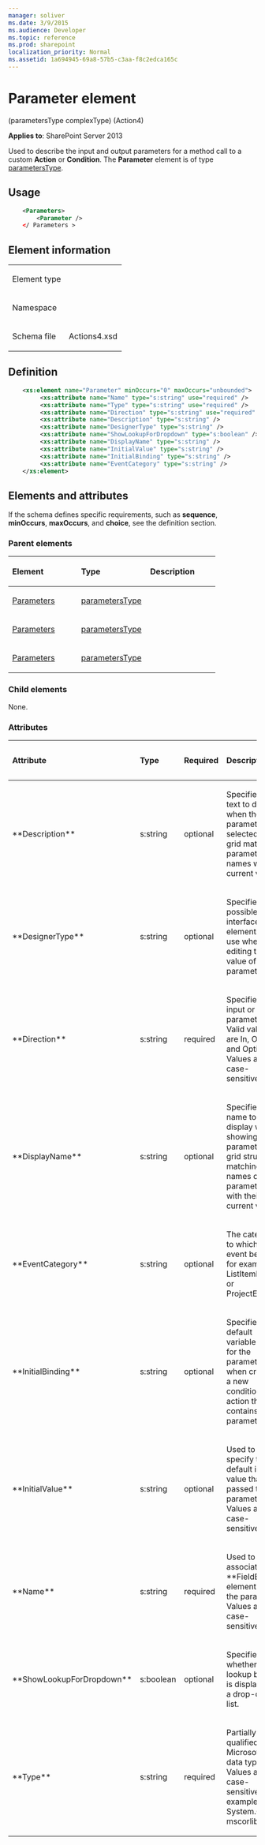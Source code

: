 ```yaml
---
manager: soliver
ms.date: 3/9/2015
ms.audience: Developer
ms.topic: reference
ms.prod: sharepoint
localization_priority: Normal
ms.assetid: 1a694945-69a8-57b5-c3aa-f8c2edca165c
---
```


# Parameter element 

(parametersType complexType) (Action4)

**Applies to**: SharePoint Server 2013

Used to describe the input and output parameters for a method call to a custom **Action** or **Condition**. The **Parameter** element is of type [parametersType](parameterstype-complextype-action4.md).

## Usage

```XML
    <Parameters>
        <Parameter />
    </ Parameters >
```

## Element information

<table>
<colgroup>
<col width="50%" />
<col width="50%" />
</colgroup>
<tbody>
<tr class="odd">
<td align="left"><p><span class="label">Element type</span></p></td>
<td align="left"><p></p></td>
</tr>
<tr class="even">
<td align="left"><p><span class="label">Namespace</span></p></td>
<td align="left"><p></p></td>
</tr>
<tr class="odd">
<td align="left"><p><span class="label">Schema file</span></p></td>
<td align="left"><p>Actions4.xsd</p></td>
</tr>
</tbody>
</table>

## Definition

```XML
    <xs:element name="Parameter" minOccurs="0" maxOccurs="unbounded">
         <xs:attribute name="Name" type="s:string" use="required" />
         <xs:attribute name="Type" type="s:string" use="required" />
         <xs:attribute name="Direction" type="s:string" use="required" />
         <xs:attribute name="Description" type="s:string" />
         <xs:attribute name="DesignerType" type="s:string" />
         <xs:attribute name="ShowLookupForDropdown" type="s:boolean" />
         <xs:attribute name="DisplayName" type="s:string" />
         <xs:attribute name="InitialValue" type="s:string" />
         <xs:attribute name="InitialBinding" type="s:string" />
         <xs:attribute name="EventCategory" type="s:string" />
    </xs:element>  
```

## Elements and attributes

If the schema defines specific requirements, such as **sequence**, **minOccurs**, **maxOccurs**, and **choice**, see the definition section.

### Parent elements

<table>
<colgroup>
<col width="33%" />
<col width="33%" />
<col width="33%" />
</colgroup>
<thead>
<tr class="header">
<th align="left"><p>Element</p></th>
<th align="left"><p>Type</p></th>
<th align="left"><p>Description</p></th>
</tr>
</thead>
<tbody>
<tr class="odd">
<td align="left"><p><a href="parameters-element-flow-elementflows-elementworkflowinfo-elementaction4.md">Parameters</a></p></td>
<td align="left"><p><a href="parameterstype-complextype-action4.md">parametersType</a></p></td>
<td align="left"><p></p></td>
</tr>
<tr class="even">
<td align="left"><p><a href="parameters-element-action-elementactions-elementworkflowinfo-elementaction4.md">Parameters</a></p></td>
<td align="left"><p><a href="parameterstype-complextype-action4.md">parametersType</a></p></td>
<td align="left"><p></p></td>
</tr>
<tr class="odd">
<td align="left"><p><a href="parameters-element-condition-elementconditions-elementworkflowinfo-elementaction.md">Parameters</a></p></td>
<td align="left"><p><a href="parameterstype-complextype-action4.md">parametersType</a></p></td>
<td align="left"><p></p></td>
</tr>
</tbody>
</table>

### Child elements

None.

### Attributes

<table>
<colgroup>
<col width="15%" />
<col width="15%" />
<col width="15%" />
<col width="30%" />
<col width="25%" />
</colgroup>
<thead>
<tr class="header">
<th align="left"><p>Attribute</p></th>
<th align="left"><p>Type</p></th>
<th align="left"><p>Required</p></th>
<th align="left"><p>Description</p></th>
<th align="left"><p>Possible values</p></th>
</tr>
</thead>
<tbody>
<tr class="odd">
<td align="left"><p>**Description**</p></td>
<td align="left"><p>s:string</p></td>
<td align="left"><p>optional</p></td>
<td align="left"><p>Specifies the text to display when the parameter is selected in a grid matching parameters names with current values.</p></td>
<td align="left"><p>Values of the s:string type.</p></td>
</tr>
<tr class="even">
<td align="left"><p>**DesignerType**</p></td>
<td align="left"><p>s:string</p></td>
<td align="left"><p>optional</p></td>
<td align="left"><p>Specifies the possible interface elements to use when editing the value of a parameter.</p></td>
<td align="left"><p>Values of the s:string type.</p></td>
</tr>
<tr class="odd">
<td align="left"><p>**Direction**</p></td>
<td align="left"><p>s:string</p></td>
<td align="left"><p>required</p></td>
<td align="left"><p>Specifies an input or output parameter. Valid values are In, Out, and Optional. Values are not case-sensitive.</p></td>
<td align="left"><p>Values of the s:string type.</p></td>
</tr>
<tr class="even">
<td align="left"><p>**DisplayName**</p></td>
<td align="left"><p>s:string</p></td>
<td align="left"><p>optional</p></td>
<td align="left"><p>Specifies the name to display when showing the parameter in a grid structure matching names of parameters with their current values.</p></td>
<td align="left"><p>Values of the s:string type.</p></td>
</tr>
<tr class="odd">
<td align="left"><p>**EventCategory**</p></td>
<td align="left"><p>s:string</p></td>
<td align="left"><p>optional</p></td>
<td align="left"><p>The category to which the event belongs; for example, ListItemEvent or ProjectEvent.</p></td>
<td align="left"><p>Values of the s:string type.</p></td>
</tr>
<tr class="even">
<td align="left"><p>**InitialBinding**</p></td>
<td align="left"><p>s:string</p></td>
<td align="left"><p>optional</p></td>
<td align="left"><p>Specifies the default variable to use for the parameter when creating a new condition or action that contains the parameter.</p></td>
<td align="left"><p>Values of the s:string type.</p></td>
</tr>
<tr class="odd">
<td align="left"><p>**InitialValue**</p></td>
<td align="left"><p>s:string</p></td>
<td align="left"><p>optional</p></td>
<td align="left"><p>Used to specify the default initial value that is passed to the parameter. Values are not case-sensitive.</p></td>
<td align="left"><p>Values of the s:string type.</p></td>
</tr>
<tr class="even">
<td align="left"><p>**Name**</p></td>
<td align="left"><p>s:string</p></td>
<td align="left"><p>required</p></td>
<td align="left"><p>Used to associate the **FieldBind** element with the parameter. Values are not case-sensitive.</p></td>
<td align="left"><p>Values of the s:string type.</p></td>
</tr>
<tr class="odd">
<td align="left"><p>**ShowLookupForDropdown**</p></td>
<td align="left"><p>s:boolean</p></td>
<td align="left"><p>optional</p></td>
<td align="left"><p>Specifies whether a lookup button is displayed for a drop-down list.</p></td>
<td align="left"><p>Values of the s:boolean type.</p></td>
</tr>
<tr class="even">
<td align="left"><p>**Type**</p></td>
<td align="left"><p>s:string</p></td>
<td align="left"><p>required</p></td>
<td align="left"><p>Partially qualified Microsoft .NET data type. Values are not case-sensitive. For example: System.Object, mscorlib</p></td>
<td align="left"><p>Values of the s:string type.</p></td>
</tr>
</tbody>
</table>








